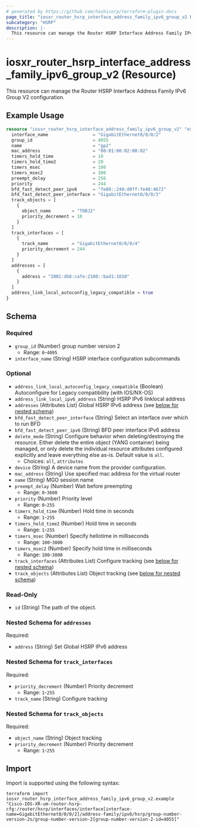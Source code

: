 ```yaml
---
# generated by https://github.com/hashicorp/terraform-plugin-docs
page_title: "iosxr_router_hsrp_interface_address_family_ipv6_group_v2 Resource - terraform-provider-iosxr"
subcategory: "HSRP"
description: |-
  This resource can manage the Router HSRP Interface Address Family IPv6 Group V2 configuration.
---
```


# iosxr_router_hsrp_interface_address_family_ipv6_group_v2 (Resource)

This resource can manage the Router HSRP Interface Address Family IPv6 Group V2 configuration.

## Example Usage

```terraform
resource "iosxr_router_hsrp_interface_address_family_ipv6_group_v2" "example" {
  interface_name                 = "GigabitEthernet0/0/0/2"
  group_id                       = 4055
  name                           = "gp2"
  mac_address                    = "00:01:00:02:00:02"
  timers_hold_time               = 10
  timers_hold_time2              = 20
  timers_msec                    = 100
  timers_msec2                   = 300
  preempt_delay                  = 256
  priority                       = 244
  bfd_fast_detect_peer_ipv6      = "fe80::240:d0ff:fe48:4672"
  bfd_fast_detect_peer_interface = "GigabitEthernet0/0/0/3"
  track_objects = [
    {
      object_name        = "TOBJ2"
      priority_decrement = 10
    }
  ]
  track_interfaces = [
    {
      track_name         = "GigabitEthernet0/0/0/4"
      priority_decrement = 244
    }
  ]
  addresses = [
    {
      address = "2001:db8:cafe:2100::bad1:1010"
    }
  ]
  address_link_local_autoconfig_legacy_compatible = true
}
```

<!-- schema generated by tfplugindocs -->
## Schema

### Required

- `group_id` (Number) group number version 2
  - Range: `0`-`4095`
- `interface_name` (String) HSRP interface configuration subcommands

### Optional

- `address_link_local_autoconfig_legacy_compatible` (Boolean) Autoconfigure for Legacy compatibility (with IOS/NX-OS)
- `address_link_local_ipv6_address` (String) HSRP IPv6 linklocal address
- `addresses` (Attributes List) Global HSRP IPv6 address (see [below for nested schema](#nestedatt--addresses))
- `bfd_fast_detect_peer_interface` (String) Select an interface over which to run BFD
- `bfd_fast_detect_peer_ipv6` (String) BFD peer interface IPv6 address
- `delete_mode` (String) Configure behavior when deleting/destroying the resource. Either delete the entire object (YANG container) being managed, or only delete the individual resource attributes configured explicitly and leave everything else as-is. Default value is `all`.
  - Choices: `all`, `attributes`
- `device` (String) A device name from the provider configuration.
- `mac_address` (String) Use specified mac address for the virtual router
- `name` (String) MGO session name
- `preempt_delay` (Number) Wait before preempting
  - Range: `0`-`3600`
- `priority` (Number) Priority level
  - Range: `0`-`255`
- `timers_hold_time` (Number) Hold time in seconds
  - Range: `1`-`255`
- `timers_hold_time2` (Number) Hold time in seconds
  - Range: `1`-`255`
- `timers_msec` (Number) Specify hellotime in milliseconds
  - Range: `100`-`3000`
- `timers_msec2` (Number) Specify hold time in milliseconds
  - Range: `100`-`3000`
- `track_interfaces` (Attributes List) Configure tracking (see [below for nested schema](#nestedatt--track_interfaces))
- `track_objects` (Attributes List) Object tracking (see [below for nested schema](#nestedatt--track_objects))

### Read-Only

- `id` (String) The path of the object.

<a id="nestedatt--addresses"></a>
### Nested Schema for `addresses`

Required:

- `address` (String) Set Global HSRP IPv6 address


<a id="nestedatt--track_interfaces"></a>
### Nested Schema for `track_interfaces`

Required:

- `priority_decrement` (Number) Priority decrement
  - Range: `1`-`255`
- `track_name` (String) Configure tracking


<a id="nestedatt--track_objects"></a>
### Nested Schema for `track_objects`

Required:

- `object_name` (String) Object tracking
- `priority_decrement` (Number) Priority decrement
  - Range: `1`-`255`

## Import

Import is supported using the following syntax:

```shell
terraform import iosxr_router_hsrp_interface_address_family_ipv6_group_v2.example "Cisco-IOS-XR-um-router-hsrp-cfg:/router/hsrp/interfaces/interface[interface-name=GigabitEthernet0/0/0/2]/address-family/ipv6/hsrp/group-number-version-2s/group-number-version-2[group-number-version-2-id=4055]"
```
